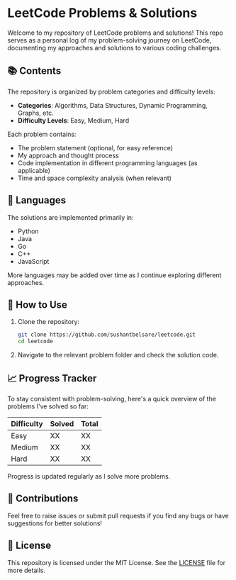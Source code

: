 # LeetCode Problems & Solutions

Welcome to my repository of LeetCode problems and solutions! This repo serves as a personal log of my problem-solving journey on LeetCode, documenting my approaches and solutions to various coding challenges.

## 📚 Contents

The repository is organized by problem categories and difficulty levels:

- **Categories**: Algorithms, Data Structures, Dynamic Programming, Graphs, etc.
- **Difficulty Levels**: Easy, Medium, Hard

Each problem contains:
- The problem statement (optional, for easy reference)
- My approach and thought process
- Code implementation in different programming languages (as applicable)
- Time and space complexity analysis (when relevant)

## 🔧 Languages

The solutions are implemented primarily in:

- Python
- Java
- Go
- C++
- JavaScript

More languages may be added over time as I continue exploring different approaches.

## 🚀 How to Use

1. Clone the repository:
   ```bash
   git clone https://github.com/sushantbelsare/leetcode.git
   cd leetcode
   ```

2. Navigate to the relevant problem folder and check the solution code.

## 📈 Progress Tracker

To stay consistent with problem-solving, here's a quick overview of the problems I've solved so far:

| Difficulty | Solved | Total |
|------------|--------|-------|
| Easy       | XX     | XX    |
| Medium     | XX     | XX    |
| Hard       | XX     | XX    |

Progress is updated regularly as I solve more problems.

## 🤝 Contributions

Feel free to raise issues or submit pull requests if you find any bugs or have suggestions for better solutions!

## 📜 License

This repository is licensed under the MIT License. See the [LICENSE](./LICENSE) file for more details.
